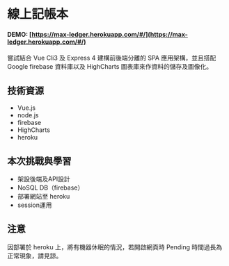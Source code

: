 # 線上記帳本
#### DEMO: [https://max-ledger.herokuapp.com/#/](https://max-ledger.herokuapp.com/#/)
嘗試結合 Vue Cli3 及 Express 4 建構前後端分離的 SPA 應用架構，並且搭配 Google firebase 資料庫以及 HighCharts 圖表庫來作資料的儲存及圖像化。

## 技術資源
* Vue.js
* node.js
* firebase
* HighCharts
* heroku

## 本次挑戰與學習
* 架設後端及API設計
* NoSQL DB（firebase）
* 部署網站至 heroku
* session運用


## 注意
因部署於 heroku 上，將有機器休眠的情況，若開啟網頁時 Pending 時間過長為正常現象，請見諒。
